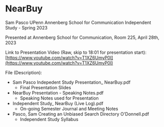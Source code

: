 # NearBuy
Sam Pasco UPenn Annenberg School for Communication Independent Study - Spring 2023 

Presented at Annenberg School for Communication, Room 225, April 28th, 2023

Link to Presentation Video (Raw, skip to 18:01 for presentation start):
[https://www.youtube.com/watch?v=T1XZ6UmyP0I](https://www.youtube.com/watch?v=T1XZ6UmyP0I)


File (Description):
* Sam Pasco Indepedent Study Presentation_ NearBuy.pdf
  * Final Presentation Slides
* NearBuy Presentation - Speaking Notes.pdf
  * Speaking Notes used for Presentation
* Independent Study_ NearBuy (Live Log).pdf
  * On-going Semester Journal and Meeting Notes
* Pasco, Sam Creating an Unbiased Search Directory O'Donnell.pdf
  * Independent Study Syllabus
